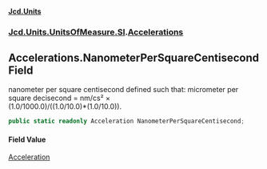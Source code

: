 #### [Jcd.Units](index.md 'index')
### [Jcd.Units.UnitsOfMeasure.SI](Jcd.Units.UnitsOfMeasure.SI.md 'Jcd.Units.UnitsOfMeasure.SI').[Accelerations](Accelerations.md 'Jcd.Units.UnitsOfMeasure.SI.Accelerations')

## Accelerations.NanometerPerSquareCentisecond Field

nanometer per square centisecond defined such that: micrometer per square decisecond = nm/cs² ×  
(1.0/1000.0)/((1.0/10.0)*(1.0/10.0)).

```csharp
public static readonly Acceleration NanometerPerSquareCentisecond;
```

#### Field Value
[Acceleration](Acceleration.md 'Jcd.Units.UnitTypes.Acceleration')